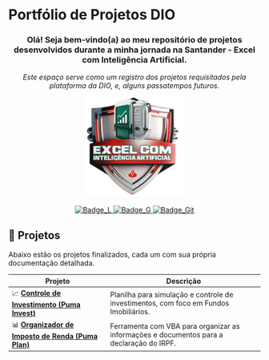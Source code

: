 # Portfólio de Projetos DIO

<div align="center">
  <h3>Olá! Seja bem-vindo(a) ao meu repositório de projetos desenvolvidos durante a minha jornada na Santander - Excel com Inteligência Artificial.</h3>
  <p><i>Este espaço serve como um registro dos projetos requisitados pela plataforma da DIO, e, alguns passatempos futuros.</i></p>
</div>

<p align="center">
  <img src="Logo_DIO.png" alt="DIO_Excel" width="200"/>
</p>

<p align="center">
  <a href="https://www.linkedin.com/in/vitor09/" target="_blank">
    <img src="https://img.shields.io/badge/LinkedIn-0077B5?style=for-the-badge&logo=linkedin&logoColor=white" alt="Badge_L" />
  </a>
  <a href="mailto:jvno09229009@gmail.com">
    <img src="https://img.shields.io/badge/Gmail-D14836?style=for-the-badge&logo=gmail&logoColor=white" alt="Badge_G" />
  </a>
    <a href="https://github.com/VihSousa" target="_blank">
    <img src="https://img.shields.io/badge/GitHub-100000?style=for-the-badge&logo=github&logoColor=white" alt="Badge_Git" />
  </a>
</p>

## 🚀 Projetos

Abaixo estão os projetos finalizados, cada um com sua própria documentação detalhada.

| Projeto | Descrição |
| ------- | --------- | 
📈 **[Controle de Investimento (Puma Invest)](./Controle%20de%20investimento/)** | Planilha para simulação e controle de investimentos, com foco em Fundos Imobiliários.
| 📊 **[Organizador de Imposto de Renda (Puma Plan)](./Declara%C3%A7%C3%A3o%20de%20imposto/)** | Ferramenta com VBA para organizar as informações e documentos para a declaração do IRPF. |
